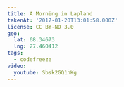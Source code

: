 ```yaml
---
title: A Morning in Lapland
takenAt: '2017-01-20T13:01:58.000Z'
license: CC BY-ND 3.0
geo:
  lat: 68.34673
  lng: 27.460412
tags:
  - codefreeze
video:
  youtube: Sbsk2GQ1hKg
---
```

